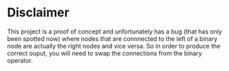 # Disclaimer

This project is a proof of concept and unfortunately has a bug (that has only been spotted now) where nodes that are connnected to the left of a binary node are actually the right nodes and vice versa. So in order to produce the correct ouput, you will need to swap the connections from the binary operator.
